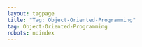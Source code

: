 ```yaml
---
layout: tagpage
title: "Tag: Object-Oriented-Programming"
tag: Object-Oriented-Programming
robots: noindex
---
```

